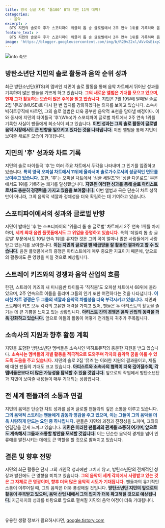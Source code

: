 ```yaml
---
title: 영국 싱글 차트 ’톱100‘ BTS 지민 11위 대박!
categories:
  - 음악
excerpt: >
  BTS 지민의 솔로곡 후가 스포티파이 위클리 톱 송 글로벌에서 2주 연속 1위를 기록하며 음악 차트를 휩쓸고 있다! 다가오는 7월 19일, 그의 새로운 앨범 뮤즈 발매 소식도 주목할 만하다.
feature_text: >
  BTS 지민의 솔로곡 후가 스포티파이 위클리 톱 송 글로벌에서 2주 연속 1위를 기록하며 음악 차트를 휩쓸고 있다! 다가오는 7월 19일, 그의 새로운 앨범 뮤즈 발매 소식도 주목할 만하다.
image: 'https://blogger.googleusercontent.com/img/b/R29vZ2xl/AVvXsEixyZcFfHzMRdzZMjFBmAUKJYCLCGyLL1o632UiGVXcaFdKo_bkvkuCioo0uUKlGfBVcT3P84aROyZIXSBEx3Aw5nCQ3pTgDom1WDC4m8eifvWiAmWEEVb4x6G_l8C0QH225ldMjyaFvpxGEBGNO37VmDTDMHGhJPq73UglMfDca1-0aw/s1600/blogspot.png'
---
```


<p><img src="https://blogger.googleusercontent.com/img/b/R29vZ2xl/AVvXsEixyZcFfHzMRdzZMjFBmAUKJYCLCGyLL1o632UiGVXcaFdKo_bkvkuCioo0uUKlGfBVcT3P84aROyZIXSBEx3Aw5nCQ3pTgDom1WDC4m8eifvWiAmWEEVb4x6G_l8C0QH225ldMjyaFvpxGEBGNO37VmDTDMHGhJPq73UglMfDca1-0aw/s1600/blogspot.png" alt="info 속보" /></p>

<h2 data-ke-size="size26">방탄소년단 지민의 솔로 활동과 음악 순위 성과</h2>

<p data-ke-size="size16">최근 방탄소년단(BTS)의 멤버인 지민이 솔로 활동을 통해 음악 차트에서 뛰어난 성과를 기록하며 많은 팬들을 기쁘게 하고 있습니다. <b><span style="color: #ee2323;">그의 새로운 앨범은 기대를 모으고 있으며, 현재 그가 활동하는 모습이 많은 주목을 받고 있습니다.</span></b> 지민은 7월 19일에 발매될 솔로 2집 '뮤즈'(MUSE)로 다시 한 번 입지를 강화하겠다는 의지를 보이고 있습니다. 소속사 빅히트뮤직에 따르면, 그의 솔로 앨범은 더욱 풍부한 음악적 표현을 담아낼 예정이다. 이와 동시에 지민의 타이틀곡 '후'(Who)가 스포티파이 글로벌 차트에서 2주 연속 1위를 기록한 사실이 팬들에게 희소식이 되고 있습니다. <b><span style="background-color: #21538527;">이번 성과는 그의 솔로 활동이 글로벌 음악 시장에서도 큰 반향을 일으키고 있다는 것을 나타냅니다.</span></b> 이번 앨범을 통해 지민이 보여줄 새로운 모습이 기대됩니다.</p>

<h2 data-ke-size="size26">지민의 '후' 성과와 차트 기록</h2>

<p data-ke-size="size16">지민의 솔로 타이틀곡 '후'는 여러 주요 차트에서 두각을 나타내며 그 인기를 입증하고 있습니다. <b><span style="color: #1a5490;">특히 영국 오피셜 차트에서 11위에 올라서며 솔로가수로서의 성공적인 면모를 보여주고 있습니다.</span></b> 또한, '후'는 오피셜 차트에서 '싱글 세일즈'와 '싱글 다운로드' 부문에서도 1위를 기록하는 쾌거를 달성했습니다. <b><span style="background-color: #21538527;">지민은 이러한 성과를 통해 솔로 아티스트로서도 충분히 경쟁력을 가지고 있음을 보여줍니다.</span></b> 이번 앨범과 곡은 단순히 차트 성적만이 아니라, 그의 음악적 색깔과 정체성을 더욱 확립하는 데 기여하고 있습니다.</p>

<h2 data-ke-size="size26">스포티파이에서의 성과와 글로벌 반향</h2>

<p data-ke-size="size16">지민이 발매한 '후'는 스포티파이의 '위클리 톱 송 글로벌' 차트에서 2주 연속 1위를 차지하며, <b><span style="color: #ee2323;">세계 최대 음원 플랫폼에서도 그 위엄을 증명하고 있습니다.</span></b> 특히 '데일리 톱 송 글로벌' 부문에서도 10일 연속 1위를 유지한 것은 그의 곡이 얼마나 많은 사람들에게 사랑받고 있는지를 보여줍니다. <b><span style="background-color: #21538527;">이는 지민의 글로벌 팬 배급망을 잘 활용한 결과라고 할 수 있습니다.</span></b> 음원 플랫폼에서의 흥행은 아티스트에게 매우 중요한 지표이기 때문에, 앞으로의 활동에도 큰 영향을 미칠 것으로 예상됩니다.</p>

<h2 data-ke-size="size26">스트레이 키즈와의 경쟁과 음악 산업의 흐름</h2>

<p data-ke-size="size16">한편, 스트레이 키즈의 새 미니음반 타이틀곡 '칙칙붐'도 오피셜 차트에서 68위에 올라 있으며, 2주 연속으로 이름을 올리며 그들의 인기 또한 여전하다는 것을 나타냅니다. <b><span style="color: #1a5490;">이러한 차트 경쟁은 두 그룹의 색깔과 음악적 차별성을 더욱 부각시키고 있습니다.</span></b> 지민과 스트레이 키즈 모두 각각의 고유한 매력을 가지고 있어, 팬들은 두 아티스트의 활동을 즐기는 데 큰 기쁨을 느끼고 있는 상황입니다. <b><span style="background-color: #21538527;">아티스트 간의 경쟁은 음악 산업의 동력을 더욱 강화하고 있습니다.</span></b> 앞으로 이들의 활동이 어떻게 전개될지 귀추가 주목됩니다.</p>

<h2 data-ke-size="size26">소속사의 지원과 향후 활동 계획</h2>

<p data-ke-size="size16">지민을 포함한 방탄소년단 멤버들은 소속사인 빅히트뮤직의 충분한 지원을 받고 있습니다. <b><span style="color: #ee2323;">소속사는 멤버들의 개별 활동을 적극적으로 도와주며 각자의 음악적 꿈을 이룰 수 있도록 도움을 주고 있습니다.</span></b> 지민의 솔로 2집 '뮤즈'는 이러한 지원의 결과물이고, 제품에 대한 팬들의 기대도 크고 있습니다. <b><span style="background-color: #21538527;">아티스트와 소속사의 협력이 더욱 깊어질수록, 각 멤버들은보다 더 많은 가능성을 탐색할 수 있을 것입니다.</span></b> 앞으로의 작업에서 방탄소년단과 지민이 보여줄 내용들이 매우 기대되는 상황입니다.</p>

<h2 data-ke-size="size26">전 세계 팬들과의 소통과 연결</h2>

<p data-ke-size="size16">지민의 음악은 단순한 차트 성과를 넘어 글로벌 팬들과의 깊은 소통을 이루고 있습니다. <b><span style="color: #1a5490;">그의 음악적 스토리는 팬들에게 감동과 영감을 주고 있으며, 이는 그들이 그의 음악을 더욱 사랑하게 만드는 요인 중 하나입니다.</span></b> 팬들은 지민의 과정과 진정성을 느끼며, 그와의 연결감을 깊게 느끼고 있습니다. <b><span style="background-color: #21538527;">지민은 이러한 팬들과의 관계를 소중히 여기며, 앞으로도 계속해서 그들과 소통할 방안을 모색할 것입니다.</span></b> 이는 단순한 음악적 경계를 넘어 인류애를 발전시키는 데에도 큰 역할을 할 것으로 밝혀지고 있습니다.</p>

<h2 data-ke-size="size26">결론 및 향후 전망</h2>

<p data-ke-size="size16">지민의 최근 활동은 단지 그의 개인적 성과에만 그치지 않고, 방탄소년단의 전체적인 성장과 발전에도 큰 영향을 미치고 있습니다. <b><span style="color: #ee2323;">그의 음악이 세계 각지에서 사랑받고 있는 것은 그 자체로 큰 영광이며, 향후 더욱 많은 음악적 시도가 기대됩니다.</span></b> 팬들과의 유기적인 소통이 이루어질 때, 그의 음악은 더욱 풍성해질 것입니다. <b><span style="background-color: #21538527;">방탄소년단 지민의 앞으로의 활동이 주목받고 있으며, 음악 산업 내에서 그의 입지가 더욱 확고해질 것으로 예상됩니다.</span></b> 지금까지의 성과를 바탕으로 앞으로 펼쳐질 지민의 음악 여정이 더욱 기대됩니다.</p>

<p data-ke-size="size16">&nbsp;</p>
유용한 생활 정보가 필요하시다면, <a href="https://qoogle.tistory.com" rel="dofollow">qoogle.tistory.com</a>


